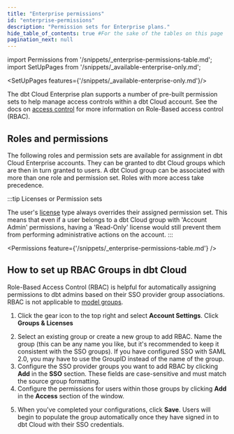 ```yaml
---
title: "Enterprise permissions"
id: "enterprise-permissions"
description: "Permission sets for Enterprise plans."
hide_table_of_contents: true #For the sake of the tables on this page
pagination_next: null
---
```


import Permissions from '/snippets/_enterprise-permissions-table.md';
import SetUpPages from '/snippets/_available-enterprise-only.md';

<SetUpPages features={'/snippets/_available-enterprise-only.md'}/>

The dbt Cloud Enterprise plan supports a number of pre-built permission sets to
help manage access controls within a dbt Cloud account. See the docs on [access
control](/docs/cloud/manage-access/about-user-access) for more information on Role-Based access
control (RBAC).

## Roles and permissions

The following roles and permission sets are available for assignment in dbt Cloud Enterprise accounts. They can be granted to dbt Cloud groups which are then in turn granted to users. A dbt Cloud group can be associated with more than one role and permission set. Roles with more access take precedence. 

:::tip Licenses or Permission sets

The user's [license](/docs/cloud/manage-access/seats-and-users) type always overrides their assigned permission set. This means that even if a user belongs to a dbt Cloud group with 'Account Admin' permissions, having a 'Read-Only' license would still prevent them from performing administrative actions on the account.
:::

<Permissions feature={'/snippets/_enterprise-permissions-table.md'} />

## How to set up RBAC Groups in dbt Cloud

Role-Based Access Control (RBAC) is helpful for automatically assigning permissions to dbt admins based on their SSO provider group associations. RBAC is not applicable to [model groups](/docs/collaborate/govern/model-access#groups).

1. Click the gear icon to the top right and select **Account Settings**. Click **Groups & Licenses**

<Lightbox src="/img/docs/dbt-cloud/Select-Groups-RBAC.png" width="70%" title="Navigate to Groups"/>

2. Select an existing group or create a new group to add RBAC. Name the group (this can be any name you like, but it's recommended to keep it consistent with the SSO groups). If you have configured SSO with SAML 2.0, you may have to use the GroupID instead of the name of the group.
3. Configure the SSO provider groups you want to add RBAC by clicking **Add** in the **SSO** section. These fields are case-sensitive and must match the source group formatting.
4. Configure the permissions for users within those groups by clicking **Add** in the **Access** section of the window.
<Lightbox src="/img/docs/dbt-cloud/Configure-SSO-Access.png" width="45%"  title="Configure SSO groups and Access permissions"/>

5. When you've completed your configurations, click **Save**. Users will begin to populate the group automatically once they have signed in to dbt Cloud with their SSO credentials.
